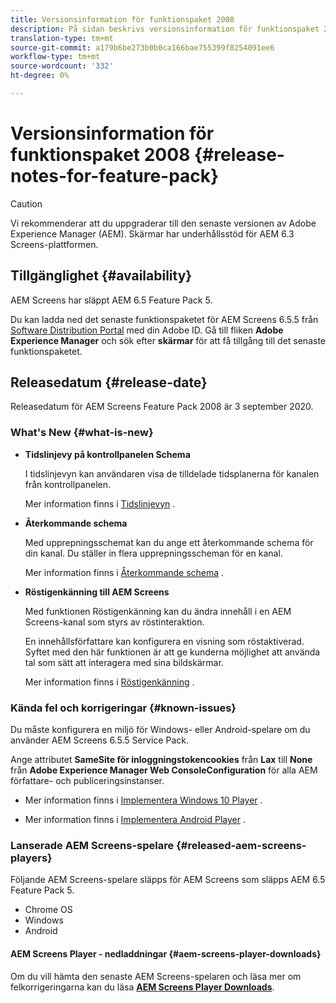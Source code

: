 ```yaml
---
title: Versionsinformation för funktionspaket 2008
description: På sidan beskrivs versionsinformation för funktionspaket 2008.
translation-type: tm+mt
source-git-commit: a179b6be273b0b0ca166bae755399f8254091ee6
workflow-type: tm+mt
source-wordcount: '332'
ht-degree: 0%

---
```



# Versionsinformation för funktionspaket 2008 {#release-notes-for-feature-pack}

>[!CAUTION]
>
>Vi rekommenderar att du uppgraderar till den senaste versionen av Adobe Experience Manager (AEM). Skärmar har underhållsstöd för AEM 6.3 Screens-plattformen.

## Tillgänglighet {#availability}

AEM Screens har släppt AEM 6.5 Feature Pack 5.

Du kan ladda ned det senaste funktionspaketet för AEM Screens 6.5.5 från [Software Distribution Portal](https://experience.adobe.com/#/downloads/content/software-distribution/en/aem.html) med din Adobe ID. Gå till fliken **Adobe Experience Manager** och sök efter **skärmar** för att få tillgång till det senaste funktionspaketet.

## Releasedatum {#release-date}

Releasedatum för AEM Screens Feature Pack 2008 är 3 september 2020.

### What&#39;s New {#what-is-new}

* **Tidslinjevy på kontrollpanelen Schema**

   I tidslinjevyn kan användaren visa de tilldelade tidsplanerna för kanalen från kontrollpanelen.

   Mer information finns i [Tidslinjevyn](/help/user-guide/channel-assignment-latest-fp.md#timeline-view) .

* **Återkommande schema**

   Med upprepningsschemat kan du ange ett återkommande schema för din kanal. Du ställer in flera upprepningsscheman för en kanal.

   Mer information finns i [Återkommande schema](/help/user-guide/channel-assignment-latest-fp.md#recurrence-schedule) .

* **Röstigenkänning till AEM Screens**

   Med funktionen Röstigenkänning kan du ändra innehåll i en AEM Screens-kanal som styrs av röstinteraktion.

   En innehållsförfattare kan konfigurera en visning som röstaktiverad. Syftet med den här funktionen är att ge kunderna möjlighet att använda tal som sätt att interagera med sina bildskärmar.

   Mer information finns i [Röstigenkänning](voice-recognition.md) .

### Kända fel och korrigeringar {#known-issues}

Du måste konfigurera en miljö för Windows- eller Android-spelare om du använder AEM Screens 6.5.5 Service Pack.

Ange attributet **SameSite för inloggningstokencookies** från **Lax** till **None** från **Adobe Experience Manager Web ConsoleConfiguration** för alla AEM författare- och publiceringsinstanser.

* Mer information finns i [Implementera Windows 10 Player](implementing-windows-player.md#fp-environment-setup) .

* Mer information finns i [Implementera Android Player](implementing-android-player.md#fp-environment-setup) .

### Lanserade AEM Screens-spelare {#released-aem-screens-players}

Följande AEM Screens-spelare släpps för AEM Screens som släpps AEM 6.5 Feature Pack 5.

* Chrome OS
* Windows
* Android

#### AEM Screens Player - nedladdningar  {#aem-screens-player-downloads}

Om du vill hämta den senaste AEM Screens-spelaren och läsa mer om felkorrigeringarna kan du läsa **[AEM Screens Player Downloads](https://download.macromedia.com/screens/)**.
